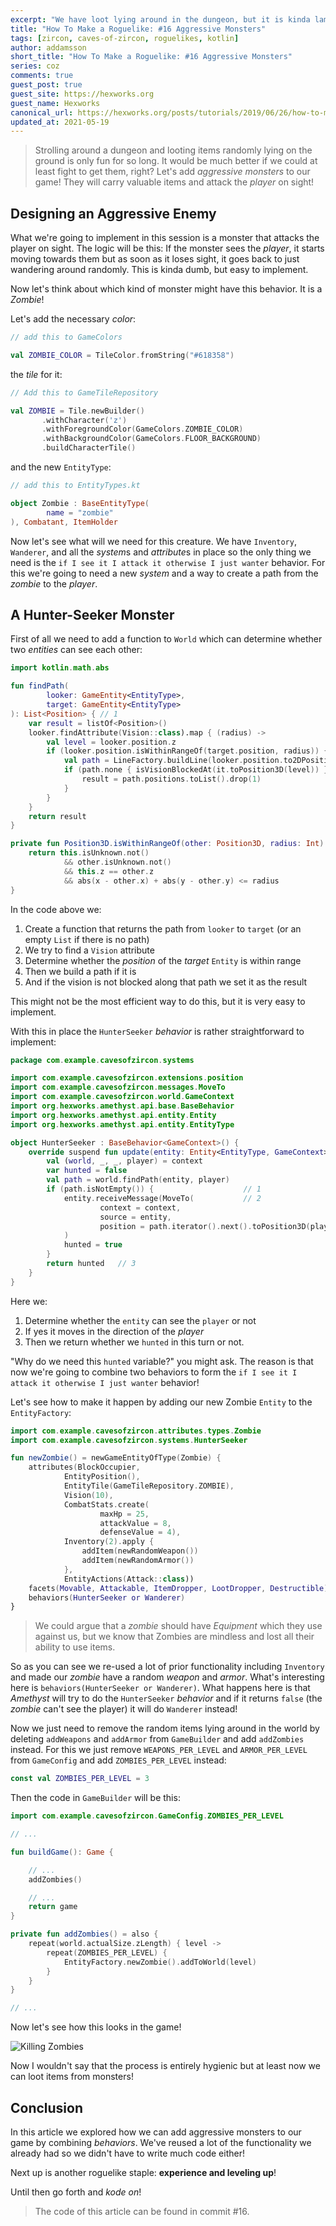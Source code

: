 ```yaml
---
excerpt: "We have loot lying around in the dungeon, but it is kinda lame. Let's create a new type of monster which will carry these!"
title: "How To Make a Roguelike: #16 Aggressive Monsters"
tags: [zircon, caves-of-zircon, roguelikes, kotlin]
author: addamsson
short_title: "How To Make a Roguelike: #16 Aggressive Monsters"
series: coz
comments: true
guest_post: true
guest_site: https://hexworks.org
guest_name: Hexworks
canonical_url: https://hexworks.org/posts/tutorials/2019/06/26/how-to-make-a-roguelike-aggressive-monsters.html
updated_at: 2021-05-19
---
```


> Strolling around a dungeon and looting items randomly lying on the ground is only fun for so long. It would be much better if we could at least fight to get them, right? Let's add *aggressive monsters* to our game! They will carry valuable items and attack the *player* on sight!

## Designing an Aggressive Enemy

What we're going to implement in this session is a monster that attacks the player on sight. The logic will be this: If the monster sees the *player*, it starts moving towards them but as soon as it loses sight, it goes back to just wandering around randomly. This is kinda dumb, but easy to implement.

Now let's think about which kind of monster might have this behavior. It is a *Zombie*!

Let's add the necessary *color*:

```kotlin
// add this to GameColors

val ZOMBIE_COLOR = TileColor.fromString("#618358")
```

the *tile* for it:
 
 ```kotlin
// Add this to GameTileRepository

val ZOMBIE = Tile.newBuilder()
        .withCharacter('z')
        .withForegroundColor(GameColors.ZOMBIE_COLOR)
        .withBackgroundColor(GameColors.FLOOR_BACKGROUND)
        .buildCharacterTile()
```

and the new `EntityType`:

```kotlin
// add this to EntityTypes.kt

object Zombie : BaseEntityType(
        name = "zombie"
), Combatant, ItemHolder
```

Now let's see what will we need for this creature. We have `Inventory`, `Wanderer`, and all the *system*s and *attribute*s in place so the only thing we need is the `if I see it I attack it otherwise I just wanter` behavior. For this we're going to need a new *system* and a way to create a path from the *zombie* to the *player*.

## A Hunter-Seeker Monster

First of all we need to add a function to `World` which can determine whether two *entities* can see each other:

```kotlin
import kotlin.math.abs

fun findPath(
        looker: GameEntity<EntityType>,
        target: GameEntity<EntityType>
): List<Position> { // 1
    var result = listOf<Position>()
    looker.findAttribute(Vision::class).map { (radius) ->                   // 2
        val level = looker.position.z
        if (looker.position.isWithinRangeOf(target.position, radius)) {     // 3
            val path = LineFactory.buildLine(looker.position.to2DPosition(), target.position.to2DPosition())  // 4
            if (path.none { isVisionBlockedAt(it.toPosition3D(level)) }) {  // 5
                result = path.positions.toList().drop(1)
            }
        }
    }
    return result
}

private fun Position3D.isWithinRangeOf(other: Position3D, radius: Int): Boolean {
    return this.isUnknown.not()
            && other.isUnknown.not()
            && this.z == other.z
            && abs(x - other.x) + abs(y - other.y) <= radius
}
```

In the code above we:

1. Create a function that returns the path from `looker` to `target` (or an empty `List` if there is no path)
2. We try to find a `Vision` attribute
3. Determine whether the *position* of the *target* `Entity` is within range
4. Then we build a path if it is
5. And if the vision is not blocked along that path we set it as the result

This might not be the most efficient way to do this, but it is very easy to implement.

With this in place the `HunterSeeker` *behavior* is rather straightforward to implement:

```kotlin
package com.example.cavesofzircon.systems

import com.example.cavesofzircon.extensions.position
import com.example.cavesofzircon.messages.MoveTo
import com.example.cavesofzircon.world.GameContext
import org.hexworks.amethyst.api.base.BaseBehavior
import org.hexworks.amethyst.api.entity.Entity
import org.hexworks.amethyst.api.entity.EntityType

object HunterSeeker : BaseBehavior<GameContext>() {
    override suspend fun update(entity: Entity<EntityType, GameContext>, context: GameContext): Boolean {
        val (world, _, _, player) = context
        var hunted = false
        val path = world.findPath(entity, player)
        if (path.isNotEmpty()) {                    // 1
            entity.receiveMessage(MoveTo(           // 2
                    context = context,
                    source = entity,
                    position = path.iterator().next().toPosition3D(player.position.z))
            )    
            hunted = true
        }
        return hunted   // 3
    }
}
```

Here we:

1. Determine whether the `entity` can see the `player` or not
2. If yes it moves in the direction of the *player*
3. Then we return whether we `hunted` in this turn or not.

"Why do we need this `hunted` variable?" you might ask. The reason is that now we're going to combine two behaviors to form the `if I see it I attack it otherwise I just wanter` behavior!

Let's see how to make it happen by adding our new Zombie `Entity` to the `EntityFactory`:

```kotlin
import com.example.cavesofzircon.attributes.types.Zombie
import com.example.cavesofzircon.systems.HunterSeeker

fun newZombie() = newGameEntityOfType(Zombie) {
    attributes(BlockOccupier,
            EntityPosition(),
            EntityTile(GameTileRepository.ZOMBIE),
            Vision(10),
            CombatStats.create(
                    maxHp = 25,
                    attackValue = 8,
                    defenseValue = 4),
            Inventory(2).apply {
                addItem(newRandomWeapon())
                addItem(newRandomArmor())
            },
            EntityActions(Attack::class))
    facets(Movable, Attackable, ItemDropper, LootDropper, Destructible)
    behaviors(HunterSeeker or Wanderer)
}
```

> We could argue that a *zombie* should have *Equipment* which they use against us, but we know that Zombies are mindless and lost all their ability to use items.

So as you can see we re-used a lot of prior functionality including `Inventory` and made our *zombie* have a random *weapon* and *armor*. What's interesting here is `behaviors(HunterSeeker or Wanderer)`. What happens here is that *Amethyst* will try to do the `HunterSeeker` *behavior* and if it returns `false` (the *zombie* can't see the player) it will do `Wanderer` instead!

Now we just need to remove the random items lying around in the world by deleting `addWeapons` and `addArmor` from `GameBuilder` and add `addZombies` instead. For this we just remove `WEAPONS_PER_LEVEL` and `ARMOR_PER_LEVEL` from `GameConfig` and add `ZOMBIES_PER_LEVEL` instead:

```kotlin
const val ZOMBIES_PER_LEVEL = 3
```

Then the code in `GameBuilder` will be this:

```kotlin
import com.example.cavesofzircon.GameConfig.ZOMBIES_PER_LEVEL

// ...

fun buildGame(): Game {

    // ...
    addZombies()

    // ...
    return game
}

private fun addZombies() = also {
    repeat(world.actualSize.zLength) { level ->
        repeat(ZOMBIES_PER_LEVEL) {
            EntityFactory.newZombie().addToWorld(level)
        }
    }
}

// ...
```

Now let's see how this looks in the game!

![Killing Zombies](/assets/img/killing_zombies.gif)

Now I wouldn't say that the process is entirely hygienic but at least now we can loot items from monsters!

## Conclusion

In this article we explored how we can add aggressive monsters to our game by combining *behaviors*. We've reused a lot of the functionality we already had so we didn't have to write much code either!

Next up is another roguelike staple: **experience and leveling up**!

Until then go forth and *kode on*!
 
> The code of this article can be found in commit #16.
